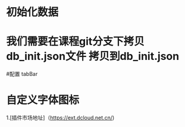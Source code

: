 # 初始化数据
# 我们需要在课程git分支下拷贝 db_init.json文件 拷贝到db_init.json

#配置 tabBar 

# 自定义字体图标
1.[插件市场地址]（https://ext.dcloud.net.cn/)